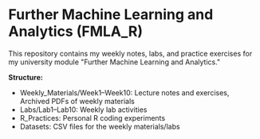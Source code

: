 # Further Machine Learning and Analytics (FMLA_R)

This repository contains my weekly notes, labs, and practice exercises for my university module "Further Machine Learning and Analytics."

**Structure:**
- Weekly_Materials/Week1–Week10: Lecture notes and exercises, Archived PDFs of weekly materials
- Labs/Lab1–Lab10: Weekly lab activities
- R_Practices: Personal R coding experiments
- Datasets: CSV files for the weekly materials/labs


